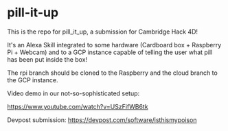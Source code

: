 # pill-it-up
This is the repo for pill_it_up, a submission for Cambridge Hack 4D!

It's an Alexa Skill integrated to some hardware (Cardboard box + Raspberry Pi + Webcam) and to a GCP instance capable of telling the user what pill has been put inside the box!

The rpi branch should be cloned to the Raspberry and the cloud branch to the GCP instance.

Video demo in our not-so-sophisticated setup:

https://www.youtube.com/watch?v=USzFifWB6tk

Devpost submission:
https://devpost.com/software/isthismypoison
